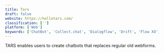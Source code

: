 ```yaml
---
title: Tars
draft: false 
website: https://hellotars.com/
classification: ['']
platform: ['Web']
keywords: ['ChatBot', 'Collect.chat', 'Dialogflow', 'Drift', 'Flow XO', 'Freshchat', 'Gupshup Flow Bot Builder', 'Helpshift', 'Hubtype Bots', 'IBM Watson Assistant', 'Intercom', 'Landbot', 'Motion.ai', 'Recast.AI', 'SnatchBot', 'Verloop', 'Zoho SalesIQ']
---
```

TARS enables users to create chatbots that replaces regular old webforms.